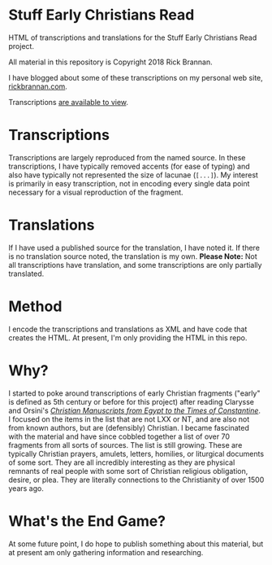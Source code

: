 # Stuff Early Christians Read
HTML of transcriptions and translations for the Stuff Early Christians Read project.

All material in this repository is Copyright 2018 Rick Brannan.

I have blogged about some of these transcriptions on my personal web site, [rickbrannan.com](https://rickbrannan.com/category/stuff-early-christians-read/).

Transcriptions [are available to view](https://rickbrannan.github.io/StuffEarlyChristiansRead/data/html).

# Transcriptions
Transcriptions are largely reproduced from the named source. In these transcriptions, I have typically removed accents (for ease of typing) and also have typically not represented the size of lacunae (`[...]`). My interest is primarily in easy transcription, not in encoding every single data point necessary for a visual reproduction of the fragment.

# Translations
If I have used a published source for the translation, I have noted it. If there is no translation source noted, the translation is my own. **Please Note:** Not all transcriptions have translation, and some transcriptions are only partially translated.

# Method
I encode the transcriptions and translations as XML and have code that creates the HTML. At present, I'm only providing the HTML in this repo.

# Why?
I started to poke around transcriptions of early Christian fragments ("early" is defined as 5th century or before for this project) after reading Clarysse and Orsini's [_Christian Manuscripts from Egypt to the Times of Constantine_](https://www.academia.edu/35794381/Christian_Manuscripts_from_Egypt_to_the_Times_of_Constantine). I focused on the items in the list that are not LXX or NT, and are also not from known authors, but are (defensibly) Christian. I became fascinated with the material and have since cobbled together a list of over 70 fragments from all sorts of sources. The list is still growing. These are typically Christian prayers, amulets, letters, homilies, or liturgical documents of some sort. They are all incredibly interesting as they are physical remnants of real people with some sort of Christian religious obligation, desire, or plea. They are literally connections to the Christianity of over 1500 years ago.

# What's the End Game?
At some future point, I do hope to publish something about this material, but at present am only gathering information and researching.
